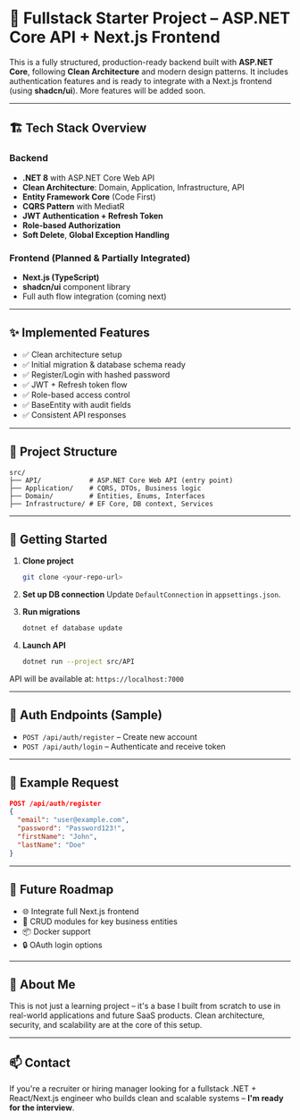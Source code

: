 # 🧩 Fullstack Starter Project – ASP.NET Core API + Next.js Frontend

This is a fully structured, production-ready backend built with **ASP.NET Core**, following **Clean Architecture** and modern design patterns. It includes authentication features and is ready to integrate with a Next.js frontend (using **shadcn/ui**). More features will be added soon.

---

## 🏗️ Tech Stack Overview

### Backend
- **.NET 8** with ASP.NET Core Web API
- **Clean Architecture**: Domain, Application, Infrastructure, API
- **Entity Framework Core** (Code First)
- **CQRS Pattern** with MediatR
- **JWT Authentication + Refresh Token**
- **Role-based Authorization**
- **Soft Delete**, **Global Exception Handling**

### Frontend (Planned & Partially Integrated)
- **Next.js (TypeScript)**
- **shadcn/ui** component library
- Full auth flow integration (coming next)

---

## ✨ Implemented Features

- ✅ Clean architecture setup
- ✅ Initial migration & database schema ready
- ✅ Register/Login with hashed password
- ✅ JWT + Refresh token flow
- ✅ Role-based access control
- ✅ BaseEntity with audit fields
- ✅ Consistent API responses

---

## 📂 Project Structure

```
src/
├── API/            # ASP.NET Core Web API (entry point)
├── Application/    # CQRS, DTOs, Business logic
├── Domain/         # Entities, Enums, Interfaces
├── Infrastructure/ # EF Core, DB context, Services
```

---

## 🚀 Getting Started

1. **Clone project**
   ```bash
   git clone <your-repo-url>
   ```

2. **Set up DB connection**
   Update `DefaultConnection` in `appsettings.json`.

3. **Run migrations**
   ```bash
   dotnet ef database update
   ```

4. **Launch API**
   ```bash
   dotnet run --project src/API
   ```

API will be available at: `https://localhost:7000`

---

## 🔐 Auth Endpoints (Sample)

- `POST /api/auth/register` – Create new account
- `POST /api/auth/login` – Authenticate and receive token

---

## 🧪 Example Request

```json
POST /api/auth/register
{
  "email": "user@example.com",
  "password": "Password123!",
  "firstName": "John",
  "lastName": "Doe"
}
```

---

## 🧭 Future Roadmap

- 🌐 Integrate full Next.js frontend
- 🧾 CRUD modules for key business entities
- 📦 Docker support
- 🔒 OAuth login options

---

## 📌 About Me

This is not just a learning project – it's a base I built from scratch to use in real-world applications and future SaaS products. Clean architecture, security, and scalability are at the core of this setup.

---

## 📫 Contact

If you're a recruiter or hiring manager looking for a fullstack .NET + React/Next.js engineer who builds clean and scalable systems – **I'm ready for the interview**.